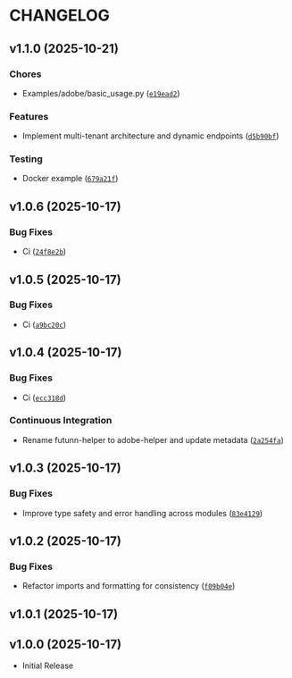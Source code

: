 # CHANGELOG

<!-- version list -->

## v1.1.0 (2025-10-21)

### Chores

- Examples/adobe/basic_usage.py
  ([`e19ead2`](https://github.com/karlorz/adobe-helper/commit/e19ead27c40ed7be54c935969a61534f547246e7))

### Features

- Implement multi-tenant architecture and dynamic endpoints
  ([`d5b90bf`](https://github.com/karlorz/adobe-helper/commit/d5b90bf60accbf1f06df1d17d6e75a497f2479f2))

### Testing

- Docker example
  ([`679a21f`](https://github.com/karlorz/adobe-helper/commit/679a21fb1c9aacd96f8841da18a7bd82a3904dc2))


## v1.0.6 (2025-10-17)

### Bug Fixes

- Ci
  ([`24f8e2b`](https://github.com/karlorz/adobe-helper/commit/24f8e2b248036133f912b69e26b64f97f3fd6c61))


## v1.0.5 (2025-10-17)

### Bug Fixes

- Ci
  ([`a9bc20c`](https://github.com/karlorz/adobe-helper/commit/a9bc20c0387676f2519339158e27e274377a164f))


## v1.0.4 (2025-10-17)

### Bug Fixes

- Ci
  ([`ecc318d`](https://github.com/karlorz/adobe-helper/commit/ecc318d47250da76003f395879334c96b1a6793f))

### Continuous Integration

- Rename futunn-helper to adobe-helper and update metadata
  ([`2a254fa`](https://github.com/karlorz/adobe-helper/commit/2a254fa04099f5de2f22432c3ec314dac04f7c77))


## v1.0.3 (2025-10-17)

### Bug Fixes

- Improve type safety and error handling across modules
  ([`83e4129`](https://github.com/karlorz/adobe-helper/commit/83e4129e1acb345091e2206af089bbe1d63b9f10))


## v1.0.2 (2025-10-17)

### Bug Fixes

- Refactor imports and formatting for consistency
  ([`f09b04e`](https://github.com/karlorz/adobe-helper/commit/f09b04e64357efa455eb2c2940477201456017ce))


## v1.0.1 (2025-10-17)


## v1.0.0 (2025-10-17)

- Initial Release
